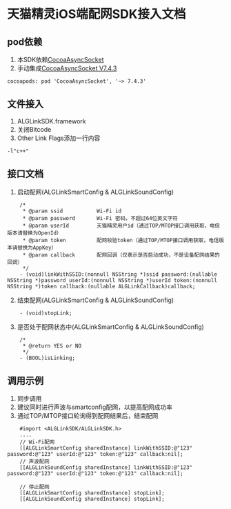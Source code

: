 # 天猫精灵iOS端配网SDK接入文档

## pod依赖
1. 本SDK依赖[CocoaAsyncSocket](https://github.com/robbiehanson/CocoaAsyncSocket)
2. 手动集成[CocoaAsyncSocket V7.4.3](https://codeload.github.com/robbiehanson/CocoaAsyncSocket/zip/7.4.3)
```
cocoapods: pod 'CocoaAsyncSocket', '~> 7.4.3'
```

## 文件接入
1. ALGLinkSDK.framework
2. 关闭Bitcode
3. Other Link Flags添加一行内容
```
-l"c++"
```

## 接口文档
1. 启动配网(ALGLinkSmartConfig & ALGLinkSoundConfig)
```
    /*
     * @param ssid           Wi-Fi id
     * @param password       Wi-Fi 密码，不超过64位英文字符
     * @param userId         天猫精灵用户id（通过TOP/MTOP接口调用获取，电信版本请替换为OpenId）
     * @param token          配网校验token（通过TOP/MTOP接口调用获取，电信版本请替换为AppKey）
     * @param callback       配网回调（仅表示是否启动成功，不是设备配网结果的回调）
     */
    - (void)linkWithSSID:(nonnull NSString *)ssid password:(nullable NSString *)password userId:(nonnull NSString *)userId token:(nonnull NSString *)token callback:(nullable ALGLinkCallback)callback;
```
2. 结束配网(ALGLinkSmartConfig & ALGLinkSoundConfig)
```
    - (void)stopLink;
```
3. 是否处于配网状态中(ALGLinkSmartConfig & ALGLinkSoundConfig)
```
    /*
     * @return YES or NO
     */
    - (BOOL)isLinking;
```


## 调用示例
1. 同步调用
2. 建议同时进行声波与smartconfig配网，以提高配网成功率
3. 通过TOP/MTOP接口轮询得到配网结果后，结束配网
```
    #import <ALGLinkSDK/ALGLinkSDK.h>
    ....
    // Wi-Fi配网
    [[ALGLinkSmartConfig sharedInstance] linkWithSSID:@"123" password:@"123" userId:@"123" token:@"123" callback:nil];
    // 声波配网
    [[ALGLinkSoundConfig sharedInstance] linkWithSSID:@"123" password:@"123" userId:@"123" token:@"123" callback:nil];

    // 停止配网
    [[ALGLinkSmartConfig sharedInstance] stopLink];
    [[ALGLinkSoundConfig sharedInstance] stopLink];
```
